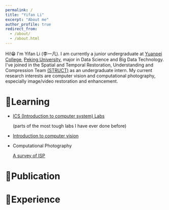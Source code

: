 ```yaml
---
permalink: /
title: "Yifan Li"
excerpt: "About me"
author_profile: true
redirect_from: 
  - /about/
  - /about.html
---
```


Hi!😁 I'm Yifan Li (李一凡). I am currently a junior undergraduate at [Yuanpei College](https://yuanpei.pku.edu.cn/en/), [Peking University](https://www.pku.edu.cn/), major in Data Science and Big Data Technology. I've joined in the Spatial and Temporal Restoration, Understanding and Compression Team [(STRUCT)](http://39.96.165.147/struct.html) as an undergraduate intern. My current research interests are computer vision and computational photography, especially image/video restoration and enhancement.
# 📖Learning
- [ICS (Introduction to computer system) Labs](https://github.com/lyf1212/CSAPP_Lab)
  
  (parts of the most tough labs I have ever done before)
- [Introduction to computer vision](https://github.com/lyf1212/PKU_Introduction-to-Computer-Vision/tree/main)
  
- Computational Photography
  
  [A survey of ISP](https://github.com/lyf1212/lyf1212.github.io/blob/master/_learning/A%20survey%20of%20ISP.pdf)

  
# 👀Publication
# 👀Experience


